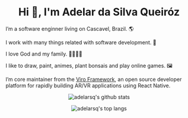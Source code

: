 <h1 align="center">Hi 👋, I'm Adelar da Silva Queiróz</h1>

I’m a software enginner living on Cascavel, Brazil. 🌎

I work with many things related with software development. 🧩

I love God and my family. 👶👨👩👦

I like to draw, paint, animes, plant bonsais and play online games. 🖼

I’m core maintainer from the [Viro Framework](https://virocommunity.github.io), an open source developer platform for rapidly building AR/VR applications using React Native.

<p align="center">
    <img alt="adelarsq's github stats" src="https://github-readme-stats.vercel.app/api?username=adelarsq&theme=vue&show_icons=true"/>
</p>

<p align="center">
    <img alt="adelarsq's top langs" src="https://github-readme-stats.vercel.app/api/top-langs/?username=adelarsq&layout=compact&theme=vue"/>
</p>
